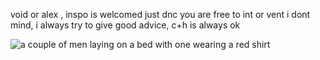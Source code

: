 
void or alex , inspo is welcomed just dnc
you are free to int or vent i dont mind, i always try to give good advice, c+h is always ok 


<img src="https://media1.tenor.com/m/ukHCsv8gudkAAAAC/bad-and-crazy-bad-and-crazy-sleep.gif" alt="a couple of men laying on a bed with one wearing a red shirt"/>












